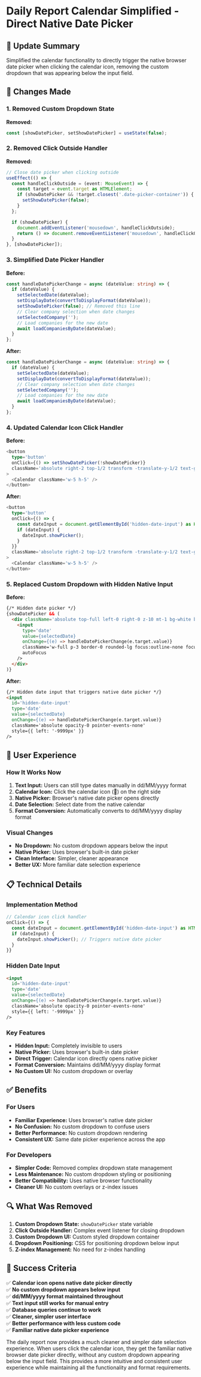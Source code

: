 # Daily Report Calendar Simplified - Direct Native Date Picker

## 🎯 Update Summary

Simplified the calendar functionality to directly trigger the native browser date picker when clicking the calendar icon, removing the custom dropdown that was appearing below the input field.

## 🔧 Changes Made

### 1. Removed Custom Dropdown State

**Removed:**
```typescript
const [showDatePicker, setShowDatePicker] = useState(false);
```

### 2. Removed Click Outside Handler

**Removed:**
```typescript
// Close date picker when clicking outside
useEffect(() => {
  const handleClickOutside = (event: MouseEvent) => {
    const target = event.target as HTMLElement;
    if (showDatePicker && !target.closest('.date-picker-container')) {
      setShowDatePicker(false);
    }
  };

  if (showDatePicker) {
    document.addEventListener('mousedown', handleClickOutside);
    return () => document.removeEventListener('mousedown', handleClickOutside);
  }
}, [showDatePicker]);
```

### 3. Simplified Date Picker Handler

**Before:**
```typescript
const handleDatePickerChange = async (dateValue: string) => {
  if (dateValue) {
    setSelectedDate(dateValue);
    setDisplayDate(convertToDisplayFormat(dateValue));
    setShowDatePicker(false); // Removed this line
    // Clear company selection when date changes
    setSelectedCompany('');
    // Load companies for the new date
    await loadCompaniesByDate(dateValue);
  }
};
```

**After:**
```typescript
const handleDatePickerChange = async (dateValue: string) => {
  if (dateValue) {
    setSelectedDate(dateValue);
    setDisplayDate(convertToDisplayFormat(dateValue));
    // Clear company selection when date changes
    setSelectedCompany('');
    // Load companies for the new date
    await loadCompaniesByDate(dateValue);
  }
};
```

### 4. Updated Calendar Icon Click Handler

**Before:**
```typescript
<button
  type='button'
  onClick={() => setShowDatePicker(!showDatePicker)}
  className='absolute right-2 top-1/2 transform -translate-y-1/2 text-gray-400 hover:text-gray-600 focus:outline-none'
>
  <Calendar className='w-5 h-5' />
</button>
```

**After:**
```typescript
<button
  type='button'
  onClick={() => {
    const dateInput = document.getElementById('hidden-date-input') as HTMLInputElement;
    if (dateInput) {
      dateInput.showPicker();
    }
  }}
  className='absolute right-2 top-1/2 transform -translate-y-1/2 text-gray-400 hover:text-gray-600 focus:outline-none'
>
  <Calendar className='w-5 h-5' />
</button>
```

### 5. Replaced Custom Dropdown with Hidden Native Input

**Before:**
```html
{/* Hidden date picker */}
{showDatePicker && (
  <div className='absolute top-full left-0 right-0 z-10 mt-1 bg-white border border-gray-300 rounded-lg shadow-lg'>
    <input
      type='date'
      value={selectedDate}
      onChange={(e) => handleDatePickerChange(e.target.value)}
      className='w-full p-3 border-0 rounded-lg focus:outline-none focus:ring-2 focus:ring-blue-500'
      autoFocus
    />
  </div>
)}
```

**After:**
```html
{/* Hidden date input that triggers native date picker */}
<input
  id='hidden-date-input'
  type='date'
  value={selectedDate}
  onChange={(e) => handleDatePickerChange(e.target.value)}
  className='absolute opacity-0 pointer-events-none'
  style={{ left: '-9999px' }}
/>
```

## 🚀 User Experience

### How It Works Now

1. **Text Input:** Users can still type dates manually in dd/MM/yyyy format
2. **Calendar Icon:** Click the calendar icon (📅) on the right side
3. **Native Picker:** Browser's native date picker opens directly
4. **Date Selection:** Select date from the native calendar
5. **Format Conversion:** Automatically converts to dd/MM/yyyy display format

### Visual Changes

- **No Dropdown:** No custom dropdown appears below the input
- **Native Picker:** Uses browser's built-in date picker
- **Clean Interface:** Simpler, cleaner appearance
- **Better UX:** More familiar date selection experience

## 📋 Technical Details

### Implementation Method

```typescript
// Calendar icon click handler
onClick={() => {
  const dateInput = document.getElementById('hidden-date-input') as HTMLInputElement;
  if (dateInput) {
    dateInput.showPicker(); // Triggers native date picker
  }
}}
```

### Hidden Date Input

```html
<input
  id='hidden-date-input'
  type='date'
  value={selectedDate}
  onChange={(e) => handleDatePickerChange(e.target.value)}
  className='absolute opacity-0 pointer-events-none'
  style={{ left: '-9999px' }}
/>
```

### Key Features

- **Hidden Input:** Completely invisible to users
- **Native Picker:** Uses browser's built-in date picker
- **Direct Trigger:** Calendar icon directly opens native picker
- **Format Conversion:** Maintains dd/MM/yyyy display format
- **No Custom UI:** No custom dropdown or overlay

## ✅ Benefits

### For Users
- **Familiar Experience:** Uses browser's native date picker
- **No Confusion:** No custom dropdown to confuse users
- **Better Performance:** No custom dropdown rendering
- **Consistent UX:** Same date picker experience across the app

### For Developers
- **Simpler Code:** Removed complex dropdown state management
- **Less Maintenance:** No custom dropdown styling or positioning
- **Better Compatibility:** Uses native browser functionality
- **Cleaner UI:** No custom overlays or z-index issues

## 🔍 What Was Removed

1. **Custom Dropdown State:** `showDatePicker` state variable
2. **Click Outside Handler:** Complex event listener for closing dropdown
3. **Custom Dropdown UI:** Custom styled dropdown container
4. **Dropdown Positioning:** CSS for positioning dropdown below input
5. **Z-index Management:** No need for z-index handling

## 🎉 Success Criteria

✅ **Calendar icon opens native date picker directly**  
✅ **No custom dropdown appears below input**  
✅ **dd/MM/yyyy format maintained throughout**  
✅ **Text input still works for manual entry**  
✅ **Database queries continue to work**  
✅ **Cleaner, simpler user interface**  
✅ **Better performance with less custom code**  
✅ **Familiar native date picker experience**

The daily report now provides a much cleaner and simpler date selection experience. When users click the calendar icon, they get the familiar native browser date picker directly, without any custom dropdown appearing below the input field. This provides a more intuitive and consistent user experience while maintaining all the functionality and format requirements.


